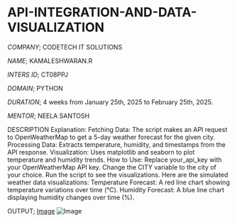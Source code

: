 # API-INTEGRATION-AND-DATA-VISUALIZATION

*COMPANY*; CODETECH IT SOLUTIONS

*NAME*; KAMALESHWARAN.R

*INTERS ID*; CT08PPJ

*DOMAIN*; PYTHON

*DURATION*; 4 weeks  from January 25th, 2025 to February 25th, 2025.  

*MENTOR*; NEELA SANTOSH

DESCRIPTION  Explanation:
Fetching Data: The script makes an API request to OpenWeatherMap to get a 5-day weather forecast for the given city.
Processing Data: Extracts temperature, humidity, and timestamps from the API response.
Visualization: Uses matplotlib and seaborn to plot temperature and humidity trends.
How to Use:
Replace your_api_key with your OpenWeatherMap API key.
Change the CITY variable to the city of your choice.
Run the script to see the visualizations.
Here are the simulated weather data visualizations:
Temperature Forecast:
A red line chart showing temperature variations over time (°C).
Humidity Forecast:
A blue line chart displaying humidity changes over time (%).

OUTPUT;
       [Image](https://github.com/user-attachments/assets/69f44ba3-e372-4c3a-8a84-49fcf5049ad8)
       ![Image](https://github.com/user-attachments/assets/cc770daa-9df8-4f5a-b373-07d22f5cfdb9)
       


